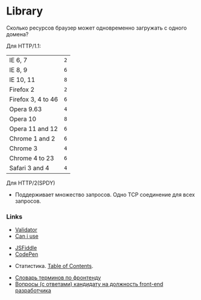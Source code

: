 # Library

Сколько ресурсов браузер может одновременно загружать с одного домена?

Для HTTP/1.1:

|                    |     |
|--------------------|-----|
| IE 6, 7            | `2` |
| IE 8, 9            | `6` |
| IE 10, 11          | `8` |
| Firefox 2          | `2` |
| Firefox 3, 4 to 46 | `6` |
| Opera 9.63         | `4` |
| Opera 10           | `8` |
| Opera 11 and 12    | `6` |
| Chrome 1 and 2     | `6` |
| Chrome 3           | `4` |
| Chrome 4 to 23     | `6` |
| Safari 3 and 4     | `4` |

Для HTTP/2(SPDY)

- Поддерживает множество запросов. Одно TCP соединение для всех запросов.

### Links
- [Validator](http://validator.w3.org/)
- [Can i use](https://caniuse.com/)

* [JSFiddle](http://jsfiddle.net/)
* [CodePen](https://codepen.io/)

- Статистика. [Table of Contents](https://almanac.httparchive.org/en/2020/table-of-contents).

* [Словарь терминов по фронтенду](https://github.com/web-standards-ru/dictionary/blob/master/dictionary.md)
* [Вопросы (с ответами) кандидату на должность front-end разработчика](https://github.com/FedorovAlexander/Front-end-Job-Interview-Questions)